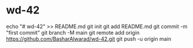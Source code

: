 # wd-42

echo "# wd-42" >> README.md
git init
git add README.md
git commit -m "first commit"
git branch -M main
git remote add origin https://github.com/BasharAlwarad/wd-42.git
git push -u origin main
